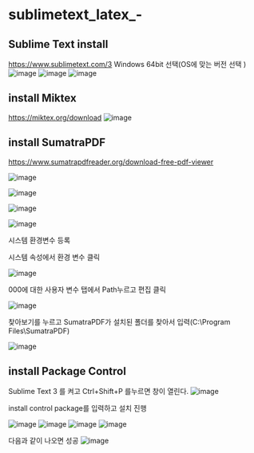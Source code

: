 # sublimetext_latex_-

## Sublime Text install
https://www.sublimetext.com/3
Windows 64bit 선택(OS에 맞는 버전 선택 )
![image](https://user-images.githubusercontent.com/53217819/147725460-a333b986-149e-4ab1-9456-a3203663e15e.png)
![image](https://user-images.githubusercontent.com/53217819/147725515-926ef88c-8cdd-4079-8a76-eca5dc5f312d.png)
![image](https://user-images.githubusercontent.com/53217819/147725531-f8e30749-6858-4094-8dfd-c6be65ae2c28.png)

## install Miktex
https://miktex.org/download
![image](https://user-images.githubusercontent.com/53217819/147725733-c6da59d9-3005-4c77-9006-3170f4aed9f9.png)

## install SumatraPDF
https://www.sumatrapdfreader.org/download-free-pdf-viewer

![image](https://user-images.githubusercontent.com/53217819/147725768-515c8d5e-da8e-491c-afca-79103503f2e7.png)

![image](https://user-images.githubusercontent.com/53217819/147726018-c5db3033-81db-41f3-bee4-9f62066aeaaa.png)

![image](https://user-images.githubusercontent.com/53217819/147726030-37d85879-dfec-453c-92f9-264bc04f7a6d.png)

![image](https://user-images.githubusercontent.com/53217819/147726056-ae44bcec-c7de-4035-894c-9d1f12f0d3de.png)


시스템 환경변수 등록

시스템 속성에서 환경 변수 클릭

![image](https://user-images.githubusercontent.com/53217819/147725904-555701b4-3c86-482e-845c-baefc1336c71.png)

000에 대한 사용자 변수 탭에서 Path누르고 편집 클릭

![image](https://user-images.githubusercontent.com/53217819/147725919-488e81ea-f72b-4a46-abba-03fb01487aa4.png)

찾아보기를 누르고 SumatraPDF가 설치된 폴더를 찾아서 입력(C:\Program Files\SumatraPDF)

![image](https://user-images.githubusercontent.com/53217819/147726108-a16a0870-694d-4bc3-abed-ff018a3ea6d6.png)



## install Package Control 
Sublime Text 3 를 켜고 Ctrl+Shift+P 를누르면 창이 열린다.
![image](https://user-images.githubusercontent.com/53217819/147725659-3f32d171-32b1-4c99-b8a9-dd54a94bce22.png)

install control package를 입력하고 설치 진행

![image](https://user-images.githubusercontent.com/53217819/147725798-a5d4b044-7bf0-4991-9acf-8a197481ca04.png)
![image](https://user-images.githubusercontent.com/53217819/147725812-8ee112a8-e184-432e-b864-0204b6f476e1.png)
![image](https://user-images.githubusercontent.com/53217819/147725874-8e8a6600-d467-485a-b403-186985c1dcf6.png)
![image](https://user-images.githubusercontent.com/53217819/147725876-47c2cdee-1479-407c-9e6d-526e8a6648e5.png)

다음과 같이 나오면 성공
![image](https://user-images.githubusercontent.com/53217819/147725882-ded14faa-0ae3-462a-8881-38c9f5fa909f.png)
